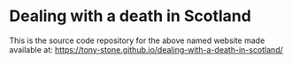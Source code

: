 # Dealing with a death in Scotland

This is the source code repository for the above named website made available 
at: https://tony-stone.github.io/dealing-with-a-death-in-scotland/

